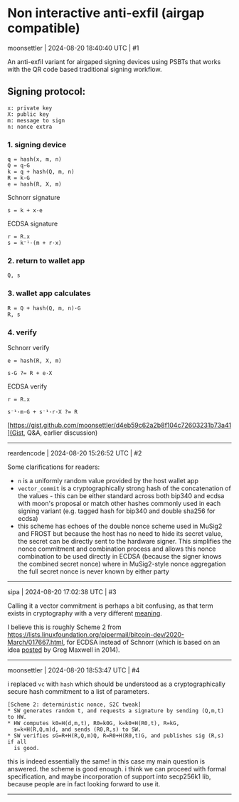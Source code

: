 # Non interactive anti-exfil (airgap compatible)

moonsettler | 2024-08-20 18:40:40 UTC | #1

An anti-exfil variant for airgaped signing devices using PSBTs that works with the QR code based traditional signing workflow.

## Signing protocol:
```text
x: private key
X: public key
m: message to sign
n: nonce extra
```
### 1. signing device
```text
q = hash(x, m, n)
Q = q·G
k = q + hash(Q, m, n)
R = k·G
e = hash(R, X, m)
```
Schnorr signature
```text
s = k + x·e
```
ECDSA signature
```text
r = R.x
s = k⁻¹·(m + r·x)
```
### 2. return to wallet app
```text
Q, s
```
### 3. wallet app calculates
```text
R = Q + hash(Q, m, n)·G
R, s
```
### 4. verify
Schnorr verify
```text
e = hash(R, X, m)

s·G ?= R + e·X
```
ECDSA verify
```text
r = R.x

s⁻¹·m·G + s⁻¹·r·X ?= R
```

[https://gist.github.com/moonsettler/d4eb59c62a2b8f104c72603231b73a41](Gist, Q&A, earlier discussion)

-------------------------

reardencode | 2024-08-20 15:26:52 UTC | #2

Some clarifications for readers:
* `n` is a uniformly random value provided by the host wallet app
* `vector_commit` is a cryptographically strong hash of the concatenation of the values - this can be either standard across both bip340 and ecdsa with moon's proposal or match other hashes commonly used in each signing variant (e.g. tagged hash for bip340 and double sha256 for ecdsa)
* this scheme has echoes of the double nonce scheme used in MuSig2 and FROST but because the host has no need to hide its secret value, the secret can be directly sent to the hardware signer. This simplifies the nonce commitment and combination process and allows this nonce combination to be used directly in ECDSA (because the signer knows the combined secret nonce) where in MuSig2-style nonce aggregation the full secret nonce is never known by either party

-------------------------

sipa | 2024-08-20 17:02:38 UTC | #3

Calling it a vector commitment is perhaps a bit confusing, as that term exists in cryptography with a very different [meaning](https://eprint.iacr.org/2011/495.pdf).

I believe this is roughly Scheme 2 from https://lists.linuxfoundation.org/pipermail/bitcoin-dev/2020-March/017667.html, for ECDSA instead of Schnorr (which is based on an idea [posted](https://bitcointalk.org/index.php?topic=893898.msg9861102#msg9861102) by Greg Maxwell in 2014).

-------------------------

moonsettler | 2024-08-20 18:53:47 UTC | #4

i replaced `vc` with `hash` which should be understood as a cryptographically secure hash commitment to a list of parameters.

```text
[Scheme 2: deterministic nonce, S2C tweak]
* SW generates random t, and requests a signature by sending (Q,m,t) to HW.
* HW computes k0=H(d,m,t), R0=k0G, k=k0+H(R0,t), R=kG,
  s=k+H(R,Q,m)d, and sends (R0,R,s) to SW.
* SW verifies sG=R+H(R,Q,m)Q, R=R0+H(R0,t)G, and publishes sig (R,s) if all
  is good.
```

this is indeed essentially the same! in this case my main question is answered. the scheme is good enough. i think we can proceed with formal specification, and maybe incorporation of support into secp256k1 lib, because people are in fact looking forward to use it.

-------------------------

